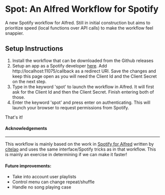 # Spot: An Alfred Workflow for Spotify

A new Spotify workflow for Alfred. Still in initial construction but aims to prioritize speed (local functions over API calls) to make the workflow feel snappier.

## Setup Instructions
1. Install the workflow that can be downloaded from the Github releases
1. Setup an app as a Spotify developer [here](https://developer.spotify.com/my-applications/#!/applications). Add http://localhost:11075/callback as a redirect URI. Save the changes and keep this page open as you will need the Client Id and the Client Secret on the next step.
1. Type in the keyword 'spot' to launch the workflow in Alfred. It will first ask for the Client Id and then the Client Secret. Finish entering both of those.
1. Enter the keyword 'spot' and press enter on authenticating. This will launch your browser to request permissions from Spotify.

That's it!

#### Acknowledgements
---
This workflow is mainly based on the work in [Spotify for Alfred](https://github.com/citelao/Spotify-for-Alfred) written by [citelao](https://github.com/citelao) and uses the same interface/Spotify tricks as in that workflow. This is mainly an exercise in determining if we can make it faster!

#### Future improvements:
- Take into account user playlists
- Control menu can change repeat/shuffle
- Handle no song playing case
